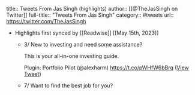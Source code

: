 title:: Tweets From Jas Singh (highlights)
author:: [[@TheJasSingh on Twitter]]
full-title:: "Tweets From Jas Singh"
category:: #tweets
url:: https://twitter.com/TheJasSingh

- Highlights first synced by [[Readwise]] [[May 15th, 2023]]
	- 3/ New to investing and need some assistance?
	  
	  This is your all-in-one investing guide.
	  
	  Plugin: Portfolio Pilot (@alexharm)
	  https://t.co/pWHfW6bBrq ([View Tweet](https://twitter.com/TheJasSingh/status/1657443728158765056))
	- 7/ Want to find the best job for you?